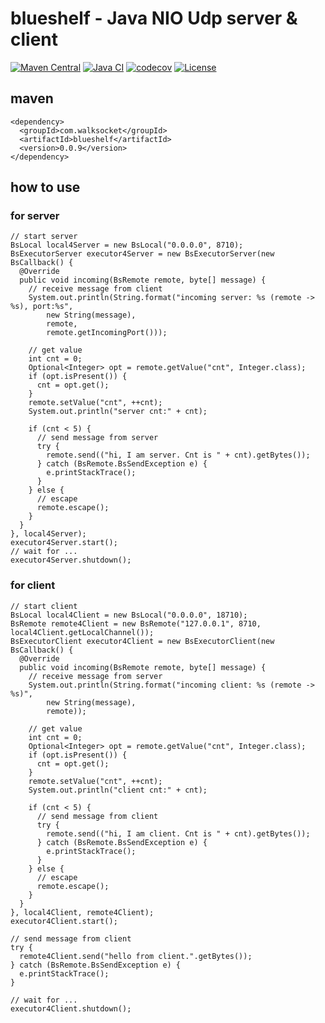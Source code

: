 # blueshelf - Java NIO Udp server & client 

[![Maven Central](https://maven-badges.herokuapp.com/maven-central/com.walksocket/blueshelf/badge.svg)](https://maven-badges.herokuapp.com/maven-central/com.walksocket/blueshelf)
[![Java CI](https://github.com/shigenobu/blueshelf/actions/workflows/ci.yaml/badge.svg)](https://github.com/shigenobu/blueshelf/actions/workflows/ci.yaml)
[![codecov](https://codecov.io/gh/shigenobu/blueshelf/branch/develop/graph/badge.svg?token=IOVXB31JR7)](https://codecov.io/gh/shigenobu/blueshelf)
[![License](https://img.shields.io/badge/License-Apache%202.0-blue.svg)](https://opensource.org/licenses/Apache-2.0)

## maven

    <dependency>
      <groupId>com.walksocket</groupId>
      <artifactId>blueshelf</artifactId>
      <version>0.0.9</version>
    </dependency>

## how to use

### for server

    // start server
    BsLocal local4Server = new BsLocal("0.0.0.0", 8710);
    BsExecutorServer executor4Server = new BsExecutorServer(new BsCallback() {
      @Override
      public void incoming(BsRemote remote, byte[] message) {
        // receive message from client
        System.out.println(String.format("incoming server: %s (remote -> %s), port:%s",
            new String(message),
            remote,
            remote.getIncomingPort()));

        // get value
        int cnt = 0;
        Optional<Integer> opt = remote.getValue("cnt", Integer.class);
        if (opt.isPresent()) {
          cnt = opt.get();
        }
        remote.setValue("cnt", ++cnt);
        System.out.println("server cnt:" + cnt);

        if (cnt < 5) {
          // send message from server
          try {
            remote.send(("hi, I am server. Cnt is " + cnt).getBytes());
          } catch (BsRemote.BsSendException e) {
            e.printStackTrace();
          }
        } else {
          // escape
          remote.escape();
        }
      }
    }, local4Server);
    executor4Server.start();
    // wait for ...
    executor4Server.shutdown();

### for client

    // start client
    BsLocal local4Client = new BsLocal("0.0.0.0", 18710);
    BsRemote remote4Client = new BsRemote("127.0.0.1", 8710, local4Client.getLocalChannel());
    BsExecutorClient executor4Client = new BsExecutorClient(new BsCallback() {
      @Override
      public void incoming(BsRemote remote, byte[] message) {
        // receive message from server
        System.out.println(String.format("incoming client: %s (remote -> %s)",
            new String(message),
            remote));

        // get value
        int cnt = 0;
        Optional<Integer> opt = remote.getValue("cnt", Integer.class);
        if (opt.isPresent()) {
          cnt = opt.get();
        }
        remote.setValue("cnt", ++cnt);
        System.out.println("client cnt:" + cnt);

        if (cnt < 5) {
          // send message from client
          try {
            remote.send(("hi, I am client. Cnt is " + cnt).getBytes());
          } catch (BsRemote.BsSendException e) {
            e.printStackTrace();
          }
        } else {
          // escape
          remote.escape();
        }
      }
    }, local4Client, remote4Client);
    executor4Client.start();

    // send message from client
    try {
      remote4Client.send("hello from client.".getBytes());
    } catch (BsRemote.BsSendException e) {
      e.printStackTrace();
    }
    
    // wait for ...
    executor4Client.shutdown();
